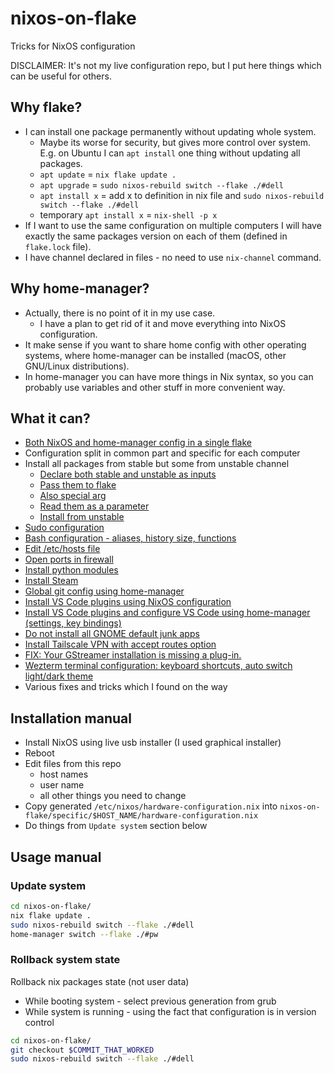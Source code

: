 # nixos-on-flake
Tricks for NixOS configuration

DISCLAIMER: It's not my live configuration repo, but I put here things which can be useful for others.

## Why flake?
* I can install one package permanently without updating whole system.
  * Maybe its worse for security, but gives more control over system. E.g. on Ubuntu I can `apt install` one thing without updating all packages.
  * `apt update` = `nix flake update .`
  * `apt upgrade` = `sudo nixos-rebuild switch --flake ./#dell`
  * `apt install x` = add x to definition in nix file and `sudo nixos-rebuild switch --flake ./#dell`
  * temporary `apt install x` = `nix-shell -p x`
* If I want to use the same configuration on multiple computers I will have exactly the same packages version on each of them (defined in `flake.lock` file).
* I have channel declared in files - no need to use `nix-channel` command.

## Why home-manager?
* Actually, there is no point of it in my use case.
  * I have a plan to get rid of it and move everything into NixOS configuration.
* It make sense if you want to share home config with other operating systems, where home-manager can be installed (macOS, other GNU/Linux distributions).
* In home-manager you can have more things in Nix syntax, so you can probably use variables and other stuff in more convenient way.

## What it can?
* [Both NixOS and home-manager config in a single flake](./flake.nix)
* Configuration split in common part and specific for each computer
* Install all packages from stable but some from unstable channel
  * [Declare both stable and unstable as inputs](./flake.nix#L5-L6)
  * [Pass them to flake](./flake.nix#L13-L24)
  * [Also special arg](./flake.nix#L32)
  * [Read them as a parameter](./common/packages.nix#L1)
  * [Install from unstable](./common/packages.nix#L60)
* [Sudo configuration](./common/users.nix#L11-L19)
* [Bash configuration - aliases, history size, functions](./common/bash.nix)
* [Edit /etc/hosts file](./common/network.nix#L12-L17)
* [Open ports in firewall](./common/network.nix#L19-L24)
* [Install python modules](./common/packages.nix#L24-L26)
* [Install Steam](./common/gaming.nix)
* [Global git config using home-manager](./common/home.nix#L22-L31)
* [Install VS Code plugins using NixOS configuration](./common/packages.nix#L28-L42)
* [Install VS Code plugins and configure VS Code using home-manager (settings, key bindings)](./common/home.nix#L82-L130)
* [Do not install all GNOME default junk apps](./common/packages.nix#L4)
* [Install Tailscale VPN with accept routes option](./common/network.nix#L26-L31)
* [FIX: Your GStreamer installation is missing a plug-in.](./common/packages.nix#L114-L122)
* [Wezterm terminal configuration: keyboard shortcuts, auto switch light/dark theme](./common/home.nix#L33-L80)
* Various fixes and tricks which I found on the way

## Installation manual
* Install NixOS using live usb installer (I used graphical installer)
* Reboot
* Edit files from this repo
  * host names
  * user name
  * all other things you need to change
* Copy generated `/etc/nixos/hardware-configuration.nix` into `nixos-on-flake/specific/$HOST_NAME/hardware-configuration.nix`
* Do things from `Update system` section below

## Usage manual
### Update system
```bash
cd nixos-on-flake/
nix flake update .
sudo nixos-rebuild switch --flake ./#dell
home-manager switch --flake ./#pw
```
### Rollback system state
Rollback nix packages state (not user data)
* While booting system - select previous generation from grub
* While system is running - using the fact that configuration is in version control
```bash
cd nixos-on-flake/
git checkout $COMMIT_THAT_WORKED
sudo nixos-rebuild switch --flake ./#dell
```
